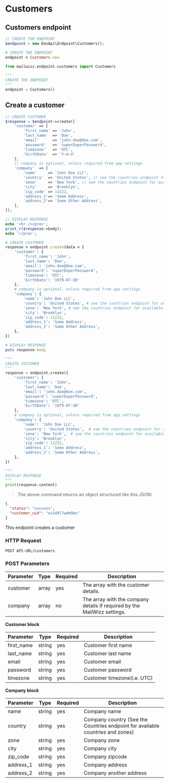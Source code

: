 # Customers

## Customers endpoint
```php
// CREATE THE ENDPOINT
$endpoint = new EmsApi\Endpoint\Customers();
```

```ruby
# CREATE THE ENDPOINT
endpoint = Customers.new
```

```python
from mailwizz.endpoint.customers import Customers

"""
CREATE THE ENDPOINT
"""
endpoint = Customers()
```

## Create a customer

```php 
// CREATE CUSTOMER
$response = $endpoint->create([
    'customer' => [
        'first_name' => 'John',
        'last_name'  => 'Doe',
        'email'      => 'john.doe@doe.com',
        'password'   => 'superDuperPassword',
        'timezone'   => 'UTC',
        'birthDate'  => 'Y-m-d'
    ],
    // company is optional, unless required from app settings
    'company'  => [
        'name'     => 'John Doe LLC',
        'country'  => 'United States', // see the countries endpoint for available countries and their zones
        'zone'     => 'New York', // see the countries endpoint for available countries and their zones
        'city'     => 'Brooklyn',
        'zip_code' => 11222,
        'address_1'=> 'Some Address',
        'address_2'=> 'Some Other Address',
    ],
]);

// DISPLAY RESPONSE
echo '<hr /><pre>';
print_r($response->body);
echo '</pre>';
```

```ruby
# CREATE CUSTOMER
response = endpoint.create(data = {
    'customer': {
        'first_name': 'John',
        'last_name': 'Doe',
        'email': 'john.doe@doe.com',
        'password': 'superDuperPassword',
        'timezone': 'UTC',
        'birthDate': '1979-07-30'
    },
    # company is optional, unless required from app settings
    'company': {
        'name': 'John Doe LLC',
        'country': 'United States', # see the countries endpoint for available countries and their zones
        'zone': 'New York', # see the countries endpoint for available countries and their zones
        'city': 'Brooklyn',
        'zip_code': 11222,
        'address_1': 'Some Address',
        'address_2': 'Some Other Address',
    },
})

# DISPLAY RESPONSE
puts response.body
```
```python
"""
CREATE CUSTOMER
"""
response = endpoint.create({
    'customer': {
        'first_name': 'John',
        'last_name': 'Doe',
        'email': 'john.doe@doe.com',
        'password': 'superDuperPassword',
        'timezone': 'UTC',
        'birthDate': '1979-07-30'
    },
    # company is optional, unless required from app settings
    'company': {
        'name': 'John Doe LLC',
        'country': 'United States',  # see the countries endpoint for available countries and their zones
        'zone': 'New York',  # see the countries endpoint for available countries and their zones
        'city': 'Brooklyn',
        'zip_code': 11222,
        'address_1': 'Some Address',
        'address_2': 'Some Other Address',
    },
})

"""
DISPLAY RESPONSE
"""
print(response.content)
```
> The above command returns an object structured like this JSON:

```json
{
  "status": "success",
  "customer_uid": "wc149l7wdm9be"
}
```
This endpoint creates a customer

### HTTP Request

`POST API-URL/customers`

### POST Parameters

Parameter | Type | Required | Description
--------- | ---- | -------- | -----------
customer | array| yes | The array with the customer details.
company | array | no | The array with the company details if required by the MailWizz settings.

**Customer block**

Parameter | Type | Required | Description
--------- | ------- |------- | -----------
first_name | string | yes | Customer first name
last_name | string | yes | Customer last name
email | string | yes | Customer email
password | string | yes | Customer password
timezone | string | yes | Customer timezone(i.e. UTC)

**Company block**

Parameter | Type | Required | Description
--------- | ------- |------- | -----------
name | string | yes | Company name
country | string | yes | Company country (See the Countries endpoint for available countries and zones) 
zone | string | yes | Company zone
city | string | yes | Company city
zip_code | string | yes | Company zipcode
address_1 | string | yes | Company address
address_2 | string | yes | Company another address

